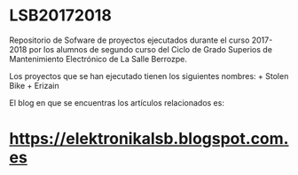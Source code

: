 # LSB20172018

Repositorio de Sofware de proyectos ejecutados durante el curso 2017-2018 por los alumnos de segundo curso del Ciclo de Grado Superios de Mantenimiento Electrónico de La Salle Berrozpe. 

Los proyectos que se han ejecutado tienen los siguientes nombres:
      + Stolen Bike
      + Erizain

El blog en que se encuentras los artículos relacionados es: 
# https://elektronikalsb.blogspot.com.es
